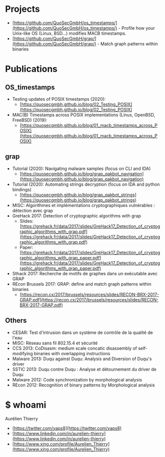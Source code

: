 # Projects

* [https://github.com/QuoSecGmbH/os_timestamps/](https://github.com/QuoSecGmbH/os_timestamps/) - Profile how your Unix-like OS (Linux, BSD...) modifies MACB timestamps.
* [https://github.com/QuoSecGmbH/grap/](https://github.com/QuoSecGmbH/grap/) - Match graph patterns within binaries

# Publications
## OS_timestamps

* Testing updates of POSIX timestamps (2020):
  * [https://quosecgmbh.github.io/blog/02_Testing_POSIX](https://quosecgmbh.github.io/blog/02_Testing_POSIX)
* MAC(B) Timestamps across POSIX implementations (Linux, OpenBSD, FreeBSD) (2019):
  * [https://quosecgmbh.github.io/blog/01_macb_timestamps_across_POSIX](https://quosecgmbh.github.io/blog/01_macb_timestamps_across_POSIX)

## grap

* Tutorial (2020): Navigating malware samples (focus on CLI and IDA) 
  * [https://quosecgmbh.github.io/blog/grap_qakbot_navigation](https://quosecgmbh.github.io/blog/grap_qakbot_navigation)
* Tutorial (2020): Automating strings decryption (focus on IDA and python bindings)
  * [https://quosecgmbh.github.io/blog/grap_qakbot_strings](https://quosecgmbh.github.io/blog/grap_qakbot_strings)
* MISC: Algorithmes et implémentations cryptographiques vulnérables : détection avec grap
* GreHack 2017: Detection of cryptographic algorithms with grap
  * Slides: [https://grehack.fr/data/2017/slides/GreHack17_Detection_of_cryptographic_algorithms_with_grap.pdf](https://grehack.fr/data/2017/slides/GreHack17_Detection_of_cryptographic_algorithms_with_grap.pdf)
  * Paper: [https://grehack.fr/data/2017/slides/GreHack17_Detection_of_cryptographic_algorithms_with_grap_paper.pdf](https://grehack.fr/data/2017/slides/GreHack17_Detection_of_cryptographic_algorithms_with_grap_paper.pdf)
* Sthack 2017: Recherche de motifs de graphes dans un exécutable avec GRAP
* REcon Brussels 2017: GRAP: define and match graph patterns within binaries
  * [https://recon.cx/2017/brussels/resources/slides/RECON-BRX-2017-GRAP.pdf](https://recon.cx/2017/brussels/resources/slides/RECON-BRX-2017-GRAP.pdf)

## Others

* CESAR: Test d'intrusion dans un système de contrôle de la qualité de l'eau
* MISC: Réseau sans fil 802.15.4 et sécurité
* CCS 2013: CoDisasm: medium scale concatic disassembly of self-modifying binaries with overlapping instructions
* Malware 2013: Duqu against Duqu: Analysis and Diversion of Duqu's driver
* SSTIC 2013: Duqu contre Duqu : Analyse et détournement du driver de Duqu
* Malware 2012: Code synchronization by morphological analysis
* REcon 2012: Recognition of binary patterns by Morphological analysis

# $ whoami

Aurélien Thierry 

* [https://twitter.com/yaps8](https://twitter.com/yaps8)
* [https://www.linkedin.com/in/aurelien-thierry](https://www.linkedin.com/in/aurelien-thierry)
* [https://www.xing.com/profile/Aurelien_Thierry](https://www.xing.com/profile/Aurelien_Thierry)


<!-- Matomo -->
<script>
  var _paq = window._paq = window._paq || [];
  /* tracker methods like "setCustomDimension" should be called before "trackPageView" */
  _paq.push(['trackPageView']);
  _paq.push(['enableLinkTracking']);
  (function() {
    var u="https://yaps8-pages.matomo.cloud/";
    _paq.push(['setTrackerUrl', u+'matomo.php']);
    _paq.push(['setSiteId', '1']);
    var d=document, g=d.createElement('script'), s=d.getElementsByTagName('script')[0];
    g.async=true; g.src='//cdn.matomo.cloud/yaps8-pages.matomo.cloud/matomo.js'; s.parentNode.insertBefore(g,s);
  })();
</script>
<!-- End Matomo Code -->

<script type="text/javascript">
(function(window, document, dataLayerName, id) {
window[dataLayerName]=window[dataLayerName]||[],window[dataLayerName].push({start:(new Date).getTime(),event:"stg.start"});var scripts=document.getElementsByTagName('script')[0],tags=document.createElement('script');
function stgCreateCookie(a,b,c){var d="";if(c){var e=new Date;e.setTime(e.getTime()+24*c*60*60*1e3),d="; expires="+e.toUTCString()}document.cookie=a+"="+b+d+"; path=/"}
var isStgDebug=(window.location.href.match("stg_debug")||document.cookie.match("stg_debug"))&&!window.location.href.match("stg_disable_debug");stgCreateCookie("stg_debug",isStgDebug?1:"",isStgDebug?14:-1);
var qP=[];dataLayerName!=="dataLayer"&&qP.push("data_layer_name="+dataLayerName),isStgDebug&&qP.push("stg_debug");var qPString=qP.length>0?("?"+qP.join("&")):"";
tags.async=!0,tags.src="https://yaps8.containers.piwik.pro/"+id+".js"+qPString,scripts.parentNode.insertBefore(tags,scripts);
!function(a,n,i){a[n]=a[n]||{};for(var c=0;c<i.length;c++)!function(i){a[n][i]=a[n][i]||{},a[n][i].api=a[n][i].api||function(){var a=[].slice.call(arguments,0);"string"==typeof a[0]&&window[dataLayerName].push({event:n+"."+i+":"+a[0],parameters:[].slice.call(arguments,1)})}}(i[c])}(window,"ppms",["tm","cm"]);
})(window, document, 'dataLayer', 'f27fd11e-7483-4d22-9afc-ccb63f5f08b6');
</script><noscript><iframe src="https://yaps8.containers.piwik.pro/f27fd11e-7483-4d22-9afc-ccb63f5f08b6/noscript.html" height="0" width="0" style="display:none;visibility:hidden"></iframe></noscript>
 
 <script data-goatcounter="https://yaps8.goatcounter.com/count"
        async src="//gc.zgo.at/count.js"></script>
